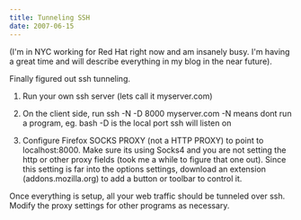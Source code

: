 ```yaml
---
title: Tunneling SSH
date: 2007-06-15
---
```


(I'm in NYC working for Red Hat right now and am insanely busy. I'm having a great time and will describe everything in my blog in the near future).

Finally figured out ssh tunneling. 

1. Run your own ssh server (lets call it myserver.com)
2. On the client side, run ssh -N -D 8000 myserver.com
-N means dont run a program, eg. bash
-D is the local port ssh will listen on

3. Configure Firefox SOCKS PROXY (not a HTTP PROXY) to point to localhost:8000. Make sure its using Socks4 and you are not setting the http or other proxy fields (took me a while to figure that one out). Since this setting is far into the options settings, download an extension (addons.mozilla.org) to add a button or toolbar to control it. 

Once everything is setup, all your web traffic should be tunneled over ssh. Modify the proxy settings for other programs as necessary.
